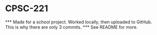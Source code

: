# CPSC-221
*** Made for a school project. Worked locally, then uploaded to GitHub. This is why there are only 3 commits. *** See README for more.
